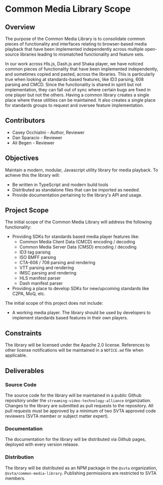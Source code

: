 # Common Media Library Scope

## Overview

The purpose of the Common Media Library is to consolidate common pieces of functionality  and interfaces relating to browser-based media playback that have been implemented independently across multiple open-source libraries leading to mismatched functionality and feature sets.

In our work across Hls.js, Dash.js and Shaka player, we have noticed common pieces of functionality that have been implemented independently, and sometimes copied and pasted, across the libraries. This is particularly true when looking at standards-based features, like ID3 parsing, 608 parsing and CMCD. Since the functionality is shared in spirit but not implementation, they can fall out of sync where certain bugs are fixed in one player but not the others. Having a common library creates a single place where these utilities can be maintained. It also creates a single place for standards groups to request and oversee feature implementation.


## Contributors

- Casey Occhialini - Author, Reviewer
- Dan Sparacio - Reviewer
- Ali Begen - Reviewer


## Objectives

Maintain a modern, modular, Javascript utility library for media playback. To achieve this the library will:
- Be written in TypeScript and modern build tools
- Distributed as standalone files that can be imported as needed.
- Provide documentation pertaining to the library's API and usage.


## Project Scope

The initial scope of the Common Media Library will address the following functionality:
- Providing SDKs for standards based media player features like:
  - Common Media Client Data (CMCD) encoding / decoding
  - Common Media Server Data (CMSD) encoding / decoding
  - ID3 tag parsing 
  - ISO BMFF parsing
  - CTA-608 / 708 parsing and rendering
  - VTT parsing and rendering
  - IMSC parsing and rendering
  - HLS manifest parser 
  - Dash manifest parser
- Providing a place to develop SDKs for new/upcoming standards like C2PA, MoQ, etc.

The initial scope of this project does not include:
- A working media player. The library should be used by developers to implement standards based features in their own players.


## Constraints

The library will be licensed under the Apache 2.0 license. References to other license notifications will be maintained in a `NOTICE.md` file when applicable.


## Deliverables

### Source Code

The source code for the library will be maintained in a public Github repository under the `streaming-video-technology-alliance` organization. Changes to the library are submitted as pull requests to the repository. All pull requests must be approved by a minimum of two SVTA approved code reviewers (SVTA member or subject matter expert).


### Documentation

The documentation for the library will be distributed via Github pages, deployed with every version release.


### Distribution

The library will be distributed as an NPM package in the `@svta` organization, `@svta/common-media-library`. Publishing permissions are restricted to SVTA members.
